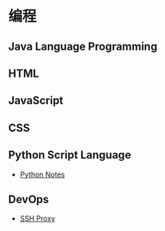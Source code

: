 # 编程

## Java Language Programming

## HTML

## JavaScript

## CSS

## Python Script Language

- [Python Notes](Python)

## DevOps

- [SSH Proxy](../work/SSH-Proxy)
